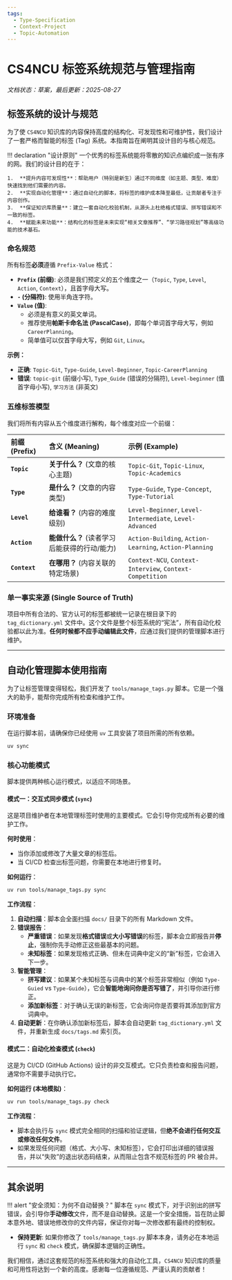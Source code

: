 ```yaml
---
tags:
  - Type-Specification
  - Context-Project
  - Topic-Automation
---
```


# CS4NCU 标签系统规范与管理指南

*文档状态：草案，最后更新：2025-08-27*

## 标签系统的设计与规范

为了使 `CS4NCU` 知识库的内容保持高度的结构化、可发现性和可维护性，我们设计了一套严格而智能的标签 (Tag) 系统。本指南旨在阐明其设计目的与核心规范。

!!! declaration "设计原则"
    一个优秀的标签系统能将零散的知识点编织成一张有序的网。我们的设计目的在于：

    1.  **提升内容可发现性**：帮助用户（特别是新生）通过不同维度（如主题、类型、难度）快速找到他们需要的内容。
    2.  **实现自动化管理**：通过自动化的脚本，将标签的维护成本降至最低，让贡献者专注于内容创作。
    3.  **保证知识库质量**：建立一套自动化校验机制，从源头上杜绝格式错误、拼写错误和不一致的标签。
    4.  **赋能未来功能**：结构化的标签是未来实现“相关文章推荐”、“学习路径规划”等高级功能的技术基石。

### 命名规范

所有标签**必须**遵循 `Prefix-Value` 格式：

-   **`Prefix` (前缀)**: 必须是我们预定义的五个维度之一（`Topic`, `Type`, `Level`, `Action`, `Context`），且首字母大写。
-   **`-` (分隔符)**: 使用半角连字符。
-   **`Value` (值)**:
    -   必须是有意义的英文单词。
    -   推荐使用**帕斯卡命名法 (PascalCase)**，即每个单词首字母大写，例如 `CareerPlanning`。
    -   简单值可以仅首字母大写，例如 `Git`, `Linux`。

**示例：**

-   **正确**: `Topic-Git`, `Type-Guide`, `Level-Beginner`, `Topic-CareerPlanning`
-   **错误**: `topic-git` (前缀小写), `Type_Guide` (错误的分隔符), `Level-beginner` (值首字母小写), `学习方法` (非英文)

### 五维标签模型

我们将所有内容从五个维度进行解构，每个维度对应一个前缀：

| 前缀 (Prefix) | 含义 (Meaning) | 示例 (Example) |
| :--- | :--- | :--- |
| **`Topic`** | **关于什么？** (文章的核心主题) | `Topic-Git`, `Topic-Linux`, `Topic-Academics` |
| **`Type`** | **是什么？** (文章的内容类型) | `Type-Guide`, `Type-Concept`, `Type-Tutorial` |
| **`Level`** | **给谁看？** (内容的难度级别) | `Level-Beginner`, `Level-Intermediate`, `Level-Advanced` |
| **`Action`** | **能做什么？** (读者学习后能获得的行动/能力) | `Action-Building`, `Action-Learning`, `Action-Planning` |
| **`Context`**| **在哪用？** (内容关联的特定场景) | `Context-NCU`, `Context-Interview`, `Context-Competition` |

### 单一事实来源 (Single Source of Truth)

项目中所有合法的、官方认可的标签都被统一记录在根目录下的 `tag_dictionary.yml` 文件中。这个文件是整个标签系统的“宪法”，所有自动化校验都以此为准。**任何时候都不应手动编辑此文件**，应通过我们提供的管理脚本进行维护。

---

## 自动化管理脚本使用指南

为了让标签管理变得轻松，我们开发了 `tools/manage_tags.py` 脚本。它是一个强大的助手，能帮你完成所有检查和维护工作。

### 环境准备

在运行脚本前，请确保你已经使用 `uv` 工具安装了项目所需的所有依赖。

```bash title="安装/同步所有依赖"
uv sync
```

### 核心功能模式

脚本提供两种核心运行模式，以适应不同场景。

#### 模式一：交互式同步模式 (`sync`)

这是项目维护者在本地管理标签时使用的主要模式。它会引导你完成所有必要的维护工作。

**何时使用**：
-   当你添加或修改了大量文章的标签后。
-   当 CI/CD 检查出标签问题，你需要在本地进行修复时。

**如何运行**：
```bash title="运行交互式同步"
uv run tools/manage_tags.py sync
```

**工作流程**：

1.  **自动扫描**：脚本会全面扫描 `docs/` 目录下的所有 Markdown 文件。
2.  **错误报告**：
    -   **严重错误**：如果发现**格式错误**或**大小写错误**的标签，脚本会立即报告并**停止**，强制你先手动修正这些最基本的问题。
    -   **未知标签**：如果发现格式正确、但未在词典中定义的“新”标签，它会进入下一步。
3.  **智能管理**：
    -   **拼写建议**：如果某个未知标签与词典中的某个标签非常相似（例如 `Type-Guied` vs `Type-Guide`），它会**智能地询问你是否写错了**，并引导你进行修正。
    -   **添加新标签**：对于确认无误的新标签，它会询问你是否要将其添加到官方词典中。
4.  **自动更新**：在你确认添加新标签后，脚本会自动更新 `tag_dictionary.yml` 文件，并重新生成 `docs/tags.md` 索引页。

#### 模式二：自动化检查模式 (`check`)

这是为 CI/CD (GitHub Actions) 设计的非交互模式。它只负责检查和报告问题，通常你不需要手动执行它。

**如何运行 (本地模拟)**：
```bash title="运行自动化检查"
uv run tools/manage_tags.py check
```

**工作流程**：

-   脚本会执行与 `sync` 模式完全相同的扫描和验证逻辑，但**绝不会进行任何交互或修改任何文件**。
-   如果发现任何问题（格式、大小写、未知标签），它会打印出详细的错误报告，并以“失败”的退出状态码结束，从而阻止包含不规范标签的 PR 被合并。

---

## 其余说明

!!! alert "安全须知：为何不自动替换？"
    脚本在 `sync` 模式下，对于识别出的拼写错误，会引导你**手动修改**文件，而不是自动替换。这是一个安全措施，旨在防止脚本意外地、错误地修改你的文件内容，保证你对每一次修改都有最终的控制权。

-   **保持更新**: 如果你修改了 `tools/manage_tags.py` 脚本本身，请务必在本地运行 `sync` 和 `check` 模式，确保脚本逻辑的正确性。

我们相信，通过这套规范的标签系统和强大的自动化工具，`CS4NCU` 知识库的质量和可用性将达到一个新的高度。感谢每一位遵循规范、严谨认真的贡献者！